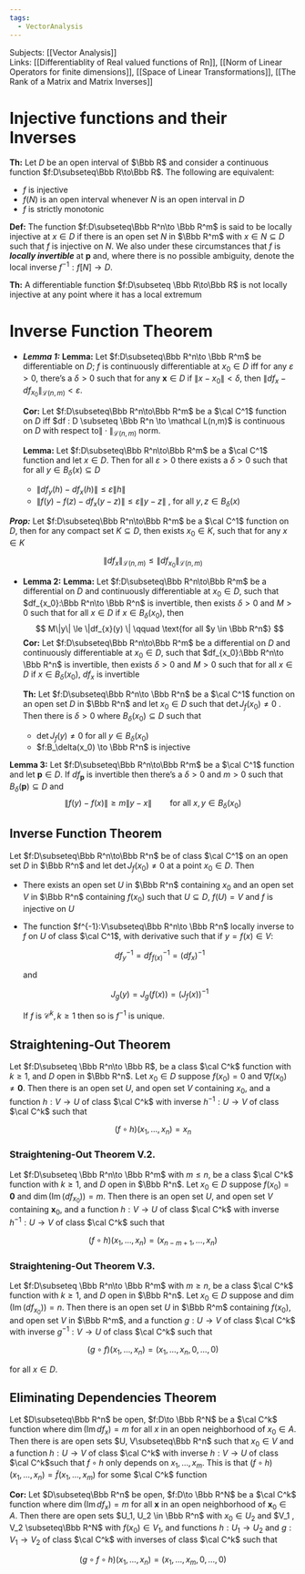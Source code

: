 ```yaml
---
tags:
  - VectorAnalysis
---
```


Subjects: [[Vector Analysis]]  
Links: [[Differentiablity of Real valued functions of Rn]], [[Norm of Linear Operators for finite dimensions]], [[Space of Linear Transformations]], [[The Rank of a Matrix and Matrix Inverses]]

# Injective functions and their Inverses

**Th:** Let $D$ be an open interval of $\Bbb R$ and consider a continuous function $f:D\subseteq\Bbb R\to\Bbb R$. The following are equivalent:

- $f$ is injective
- $f(N)$ is an open interval whenever $N$ is an open interval in $D$
- $f$ is strictly monotonic

********Def:******** The function $f:D\subseteq\Bbb R^n\to \Bbb R^m$ is said to be locally injective at $x\in D$ if there is an open set $N$ in $\Bbb R^m$ with $x\in N\subseteq D$ such that $f$ is injective on $N$. We also under these circumstances that $f$ is _**locally invertible**_ at $\mathbf p$ and, where there is no possible ambiguity, denote the local inverse $f^{-1}:f[N] \to D$.

********Th:******** A differentiable function $f:D\subseteq \Bbb R\to\Bbb R$ is not locally injective at any point where it has a local extremum

# Inverse Function Theorem
- *********Lemma 1:*********
    **************Lemma:************** Let $f:D\subseteq\Bbb R^n\to \Bbb R^m$ be differentiable on $D$; $f$ is continuously differentiable at $x_0 \in D$ iff for any $\varepsilon > 0$, there’s a $\delta >0$ such that for any $\mathbf x \in D$ if $\|{x -x}_0 \| <\delta$, then $\|df_{x} - df_{x_0}\|_{\mathcal L(n,m)} < \varepsilon$.
    
    **********Cor:********** Let $f:D\subseteq\Bbb R^n\to\Bbb R^m$ be a $\cal C^1$ function on $D$ iff $df : D \subseteq \Bbb R^n \to \mathcal L(n,m)$ is continuous on $D$ with respect to$\|\cdot\|_{\mathcal L(n,m)}$ norm.
    
    **************Lemma:************** Let $f:D\subseteq\Bbb R^n\to\Bbb R^m$ be a $\cal C^1$ function and let $x\in D$. Then for all $\varepsilon >0$ there exists a $\delta>0$ such that for all $y\in B_\delta(x) \subseteq D$
    - $\|df_y(h)-df_x(h)\| \le \varepsilon \| h\|$
    - $\|f(y)- f(z) - df_x(y-z)\| \le \varepsilon\|y-z\|$ , for all $y,z \in B_\delta(x)$

*********Prop:********* Let $f:D\subseteq\Bbb R^n\to\Bbb R^m$ be a $\cal C^1$ function on $D$, then for any compact set $K \subseteq D$, then exists $x_0 \in K$, such that for any $x \in K$

$$ \|df_{x}\|_{\mathcal L(n,m)} \le \|df_{x_0}\|_{\mathcal L(n,m)} $$

- ********Lemma 2:********
    **************Lemma:************** Let $f:D\subseteq\Bbb R^n\to\Bbb R^m$ be a differential on $D$ and continuously differentiable at $x_0 \in D$, such that $df_{x_0}:\Bbb R^n\to \Bbb R^n$ is invertible, then exists $\delta >0$ and $M >0$ such that for all $x \in D$ if $x \in B_\delta(x_0)$, then
    $$ M\|y\| \le \|df_{x}(y) \| \qquad \text{for all $y \in \Bbb R^n$} $$
    **************Cor:************** Let $f:D\subseteq\Bbb R^n\to\Bbb R^m$ be a differential on $D$ and continuously differentiable at $x_0 \in D$, such that $df_{x_0}:\Bbb R^n\to \Bbb R^n$ is invertible, then exists $\delta >0$ and $M >0$ such that for all ${x \in D}$ if $x \in B_\delta(x_0)$, $df_{x}$ is invertible
    
    ********Th:******** Let $f:D\subseteq\Bbb R^n\to \Bbb R^n$ be a $\cal C^1$ function on an open set $D$ in $\Bbb R^n$ and let $x_0\in D$ such that $\det J_f(x_0)\ne 0$ . Then there is $\delta >0$ where $B_\delta(x_0) \subseteq D$ such that
    - $\det J_f(y) \ne 0$ for all $y \in B_\delta(x_0)$
    - $f:B_\delta(x_0) \to \Bbb R^n$ is injective

**************Lemma 3:************** Let $f:D\subseteq\Bbb R^n\to\Bbb R^m$ be a $\cal C^1$ function and let $\mathbf p \in D$. If $df_{\mathbf p}$ is invertible then there’s a $\delta>0$ and $m>0$ such that $B_\delta(\mathbf p)\subseteq D$ and
$$ \|f(y) -f(x) \|\ge m\|{y-x}\|\qquad \text{for all } {x, y} \in B_\delta(x_0) $$

## Inverse Function Theorem
Let $f:D\subseteq\Bbb R^n\to\Bbb R^n$ be of class $\cal C^1$ on an open set $D$ in $\Bbb R^n$ and let ${\det J_f(x_0) \ne 0}$ at a point $x_0\in D$. Then

- There exists an open set $U$ in $\Bbb R^n$ containing $x_0$ and an open set $V$ in $\Bbb R^n$ containing $f(x_0)$ such that $U \subseteq D$, $f(U) = V$ and $f$ is injective on $U$
    
- The function $f^{-1}:V\subseteq\Bbb R^n\to \Bbb R^n$ locally inverse to $f$ on $U$ of class $\cal C^1$, with derivative such that if $y = f(x) \in V$:
    
    $$ df^{-1}_{y} = df^{-1}_{f(x)} = (df_x)^{-1} $$
    
    and
    
    $$ J_g(y ) =J_g(f(x))= (J_f(x))^{-1} $$
    
    If $f$ is $\mathcal C^k, k\ge 1$ then so is $f^{-1}$ is unique.
    

## Straightening-Out Theorem
Let $f:D\subseteq \Bbb R^n\to \Bbb R$, be a class $\cal C^k$ function with $k \ge 1$, and $D$ open in $\Bbb R^n$. Let $x_0 \in D$ suppose $f(x_0) =0$ and $\nabla f(x_0)\ne \mathbf 0$. Then there is an open set $U$, and open set $V$ containing $x_0$, and a function $h: V\to U$ of class $\cal C^k$ with inverse $h^{-1}:U\to V$ of class $\cal C^k$ such that

$$ (f\circ h)(x_1, \dots, x_n) = x_n $$

### Straightening-Out Theorem V.2.
Let $f:D\subseteq \Bbb R^n\to \Bbb R^m$ with $m\le n$, be a class $\cal C^k$ function with $k \ge 1$, and $D$ open in $\Bbb R^n$. Let $x_0 \in D$ suppose $f(x_0) =\mathbf 0$ and $\dim(\operatorname{Im}(df_{x_0})) = m$. Then there is an open set $U$, and open set $V$ containing $\mathbf x_0$, and a function $h: V\to U$ of class $\cal C^k$ with inverse $h^{-1}:U\to V$ of class $\cal C^k$ such that

$$ (f\circ h)(x_1, \dots, x_n) = (x_{n-m+1}, \dots, x_n) $$

### Straightening-Out Theorem V.3.

Let $f:D\subseteq \Bbb R^n\to \Bbb R^m$ with $m\ge n$, be a class $\cal C^k$ function with $k \ge 1$, and $D$ open in $\Bbb R^n$. Let $x_0 \in D$ suppose and $\dim(\operatorname{Im}(df_{x_0})) = n$. Then there is an open set $U$ in $\Bbb R^m$ containing $f(x_0)$, and open set $V$ in $\Bbb R^m$, and a function $g: U\to V$ of class $\cal C^k$ with inverse $g^{-1}:V\to U$ of class $\cal C^k$ such that

$$ (g\circ f)(x_1, \dots, x_n) = (x_{1}, \dots, x_n, 0,\dots, 0) $$

for all $x \in D$.

## Eliminating Dependencies Theorem

Let $D\subseteq\Bbb R^n$ be open, $f:D\to \Bbb R^N$ be a $\cal C^k$ function where $\dim(\operatorname{Im}df_x) =m$ for all $x$ in an open neighborhood of $x_0\in A$. Then there is are open sets $U, V\subseteq\Bbb R^n$ such that $x_0 \in V$ and a function $h: U\to V$ of class $\cal C^k$ with inverse $h:V\to U$ of class $\cal C^k$such that $f\circ h$ only depends on $x_1,\dots, x_m$. This is that $(f\circ h) (x_1, \dots, x_n) = \tilde f(x_1, \dots, x_m)$ for some $\cal C^k$ function

**Cor:** Let $D\subseteq\Bbb R^n$ be open, $f:D\to \Bbb R^N$ be a $\cal C^k$ function where $\dim(\operatorname{Im}df_x) =m$ for all $\mathbf x$ in an open neighborhood of $\mathbf x_0\in A$. Then there are open sets $U_1, U_2 \in \Bbb R^n$ with $x_0 \in U_2$ and $V_1 , V_2 \subseteq\Bbb R^N$ with $f(x_0) \in V_1$, and functions $h:U_1 \to U_2$ and $g: V_1\to V_2$ of class $\cal C^k$ with inverses of class $\cal C^k$ such that

$$ (g\circ f\circ h)(x_1, \dots, x_n) = (x_1,\dots, x_m, 0,\dots, 0) $$